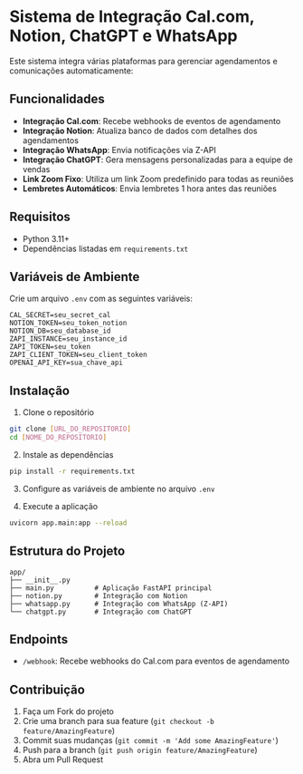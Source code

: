 # Sistema de Integração Cal.com, Notion, ChatGPT e WhatsApp

Este sistema integra várias plataformas para gerenciar agendamentos e comunicações automaticamente:

## Funcionalidades

- **Integração Cal.com**: Recebe webhooks de eventos de agendamento
- **Integração Notion**: Atualiza banco de dados com detalhes dos agendamentos
- **Integração WhatsApp**: Envia notificações via Z-API
- **Integração ChatGPT**: Gera mensagens personalizadas para a equipe de vendas
- **Link Zoom Fixo**: Utiliza um link Zoom predefinido para todas as reuniões
- **Lembretes Automáticos**: Envia lembretes 1 hora antes das reuniões

## Requisitos

- Python 3.11+
- Dependências listadas em `requirements.txt`

## Variáveis de Ambiente

Crie um arquivo `.env` com as seguintes variáveis:

```env
CAL_SECRET=seu_secret_cal
NOTION_TOKEN=seu_token_notion
NOTION_DB=seu_database_id
ZAPI_INSTANCE=seu_instance_id
ZAPI_TOKEN=seu_token
ZAPI_CLIENT_TOKEN=seu_client_token
OPENAI_API_KEY=sua_chave_api
```

## Instalação

1. Clone o repositório
```bash
git clone [URL_DO_REPOSITORIO]
cd [NOME_DO_REPOSITORIO]
```

2. Instale as dependências
```bash
pip install -r requirements.txt
```

3. Configure as variáveis de ambiente no arquivo `.env`

4. Execute a aplicação
```bash
uvicorn app.main:app --reload
```

## Estrutura do Projeto

```
app/
├── __init__.py
├── main.py          # Aplicação FastAPI principal
├── notion.py        # Integração com Notion
├── whatsapp.py      # Integração com WhatsApp (Z-API)
└── chatgpt.py       # Integração com ChatGPT
```

## Endpoints

- `/webhook`: Recebe webhooks do Cal.com para eventos de agendamento

## Contribuição

1. Faça um Fork do projeto
2. Crie uma branch para sua feature (`git checkout -b feature/AmazingFeature`)
3. Commit suas mudanças (`git commit -m 'Add some AmazingFeature'`)
4. Push para a branch (`git push origin feature/AmazingFeature`)
5. Abra um Pull Request 